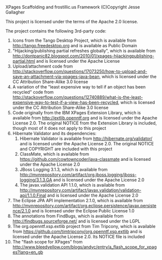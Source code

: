 XPages Scaffolding and frostillic.us Framework
(C)Copyright Jesse Gallagher

This project is licensed under the terms of the Apache 2.0 license.

The project contains the following 3rd-party code:

1. Icons from the Tango Desktop Project, which is available from http://tango.freedesktop.org and is available as Public Domain
2. "Hijacking/publishing partial refreshes globally", which is available from http://dontpanic82.blogspot.com/2010/01/xpages-hijackingpublishing-partial.html and is licensed under the Apache License
3. Upload/attachment code from http://stackoverflow.com/questions/17073250/how-to-upload-and-save-an-attachment-via-xpages-java-bean, which is licensed under the CC Attribution Share-Alike 3.0 license
4. A variation of the "least expensive way to tell if an object has been recycled" code from http://stackoverflow.com/questions/12740889/what-is-the-least-expensive-way-to-test-if-a-view-has-been-recycled, which is licensed under the CC Attribution Share-Alike 3.0 license
5. Code originally from the IBM XPages Extension Library, which is available from http://extlib.openntf.org and is licensed under the Apache License 2.0. The original NOTICE from the Extension Library is included, though most of it does not apply to this project
6. Hibernate Validator and its dependencies:
	1. Hibernate Validator is available from http://hibernate.org/validator/ and is licensed under the Apache License 2.0. The original NOTICE and COPYRIGHT are included with this project
	2. ClassMate, which is available from https://github.com/cowtowncoder/java-classmate and is licensed under the Apache License 2.0
	3. JBoss Logging 3.1.3, which is available from http://mvnrepository.com/artifact/org.jboss.logging/jboss-logging/3.1.3.GA and is licensed under the Apache License 2.0
	4. The javax.validation API 1.1.0, which is available from http://mvnrepository.com/artifact/javax.validation/validation-api/1.1.0.Final and is licensed under the Apache License 2.0
7. The Eclipse JPA API implementation 2.1.0, which is available from http://mvnrepository.com/artifact/org.eclipse.persistence/javax.persistence/2.1.0 and is licensed under the Eclipse Public License 1.0
8. The annotations from FindBugs, which is available from http://findbugs.sourceforge.net/ and is licensed under the LGPL
9. The org.openntf.xsp.extlib project from Tim Tripcony, which is available from https://github.com/timtripcony/org.openntf.xsp.extlib and is licensed under the Apache License 2.0. Its NOTICE file is included
10. The "flash scope for XPages" from http://www.bleedyellow.com/blogs/andyc/entry/a_flash_scope_for_xpages?lang=en_gb
